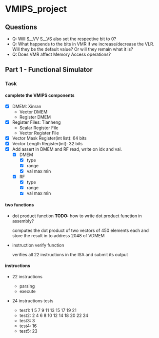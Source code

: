 # VMIPS_project
## **Questions**
- Q: Will S__VV S__VS also set the respective bit to 0?
- Q: What happends to the bits in VMR if we increase/decrease the VLR. Will they be the default value? Or will they remain what it is?
- Q: Does VMR affect Memory Access operations?
## Part 1 - Functional Simulator

### Task

#### complete the VMIPS components

- [x] DMEM: Xinran
  - Vector DMEM
  - Register DMEM
- [x] Register Files: Tianheng
  - Scalar Register File
  - Vector Register File
- [x] Vector Mask Register(int list): 64 bits
- [x] Vector Length Register(int): 32 bits
- [x] Add assert in DMEM and RF read, write on idx and val.
  - [x] DMEM
    - [x] type
    - [x] range
    - [x] val max min
  - [x] RF
    - [x] type
    - [x] range
    - [x] val max min

#### two functions

- dot product function
  **TODO:** 
  how to write dot product function in assembly?

  computes the dot product of two vectors of 450 elements each and store the result in to address 2048 of VDMEM

- instruction verify function

  verifies all 22 instructions in the ISA and submit its output



#### instructions
- 22 instructions
  - parsing
  - execute

- 24 instructions tests
  - test1:
    1 5 7 9 11 13 15 17 19 21
  - test2:
    2 4 6 8 10 12 14 18 20 22 24
  - test3:
    3
  - test4:
    16
  - test5:
    23







